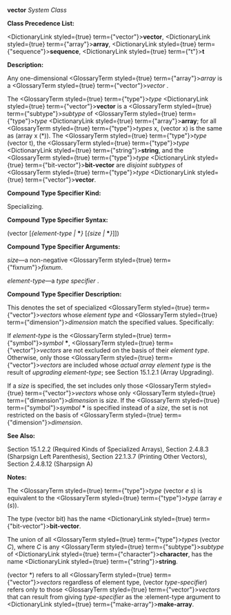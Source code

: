 **vector** *System Class* 



**Class Precedence List:** 



<DictionaryLink styled={true} term={"vector"}><b>vector</b></DictionaryLink>, <DictionaryLink styled={true} term={"array"}><b>array</b></DictionaryLink>, <DictionaryLink styled={true} term={"sequence"}><b>sequence</b></DictionaryLink>, <DictionaryLink styled={true} term={"t"}><b>t</b></DictionaryLink> 



**Description:** 



Any one-dimensional <GlossaryTerm styled={true} term={"array"}><i>array</i></GlossaryTerm> is a <GlossaryTerm styled={true} term={"vector"}><i>vector</i></GlossaryTerm> . 



The <GlossaryTerm styled={true} term={"type"}><i>type</i></GlossaryTerm> <DictionaryLink styled={true} term={"vector"}><b>vector</b></DictionaryLink> is a <GlossaryTerm styled={true} term={"subtype"}><i>subtype</i></GlossaryTerm> of <GlossaryTerm styled={true} term={"type"}><i>type</i></GlossaryTerm> <DictionaryLink styled={true} term={"array"}><b>array</b></DictionaryLink>; for all <GlossaryTerm styled={true} term={"type"}><i>types</i></GlossaryTerm> x, (vector x) is the same as (array x (\*)). The <GlossaryTerm styled={true} term={"type"}><i>type</i></GlossaryTerm> (vector t), the <GlossaryTerm styled={true} term={"type"}><i>type</i></GlossaryTerm> <DictionaryLink styled={true} term={"string"}><b>string</b></DictionaryLink>, and the <GlossaryTerm styled={true} term={"type"}><i>type</i></GlossaryTerm> <DictionaryLink styled={true} term={"bit-vector"}><b>bit-vector</b></DictionaryLink> are *disjoint subtypes* of <GlossaryTerm styled={true} term={"type"}><i>type</i></GlossaryTerm> <DictionaryLink styled={true} term={"vector"}><b>vector</b></DictionaryLink>. 



**Compound Type Specifier Kind:** 



Specializing. 



**Compound Type Specifier Syntax:** 



(vector [*\{element-type |* **\****\}* [*\{size |* **\****\}*]]) 



**Compound Type Specifier Arguments:** 



*size*—a non-negative <GlossaryTerm styled={true} term={"fixnum"}><i>fixnum</i></GlossaryTerm>. 



*element-type*—a *type specifier* . 



**Compound Type Specifier Description:** 



This denotes the set of specialized <GlossaryTerm styled={true} term={"vector"}><i>vectors</i></GlossaryTerm> whose *element type* and <GlossaryTerm styled={true} term={"dimension"}><i>dimension</i></GlossaryTerm> match the specified values. Specifically: 



If *element-type* is the <GlossaryTerm styled={true} term={"symbol"}><i>symbol</i></GlossaryTerm> **\***, <GlossaryTerm styled={true} term={"vector"}><i>vectors</i></GlossaryTerm> are not excluded on the basis of their *element type*. Otherwise, only those <GlossaryTerm styled={true} term={"vector"}><i>vectors</i></GlossaryTerm> are included whose *actual array element type* is the result of *upgrading element-type*; see Section 15.1.2.1 (Array Upgrading). 







 



 



If a *size* is specified, the set includes only those <GlossaryTerm styled={true} term={"vector"}><i>vectors</i></GlossaryTerm> whose only <GlossaryTerm styled={true} term={"dimension"}><i>dimension</i></GlossaryTerm> is *size*. If the <GlossaryTerm styled={true} term={"symbol"}><i>symbol</i></GlossaryTerm> **\*** is specified instead of a *size*, the set is not restricted on the basis of <GlossaryTerm styled={true} term={"dimension"}><i>dimension</i></GlossaryTerm>. 



**See Also:** 



Section 15.1.2.2 (Required Kinds of Specialized Arrays), Section 2.4.8.3 (Sharpsign Left Parenthesis), Section 22.1.3.7 (Printing Other Vectors), Section 2.4.8.12 (Sharpsign A) 



**Notes:** 



The <GlossaryTerm styled={true} term={"type"}><i>type</i></GlossaryTerm> (vector *e s*) is equivalent to the <GlossaryTerm styled={true} term={"type"}><i>type</i></GlossaryTerm> (array *e* (*s*)). 



The type (vector bit) has the name <DictionaryLink styled={true} term={"bit-vector"}><b>bit-vector</b></DictionaryLink>. 



The union of all <GlossaryTerm styled={true} term={"type"}><i>types</i></GlossaryTerm> (vector *C*), where *C* is any <GlossaryTerm styled={true} term={"subtype"}><i>subtype</i></GlossaryTerm> of <DictionaryLink styled={true} term={"character"}><b>character</b></DictionaryLink>, has the name <DictionaryLink styled={true} term={"string"}><b>string</b></DictionaryLink>. 



(vector \*) refers to all <GlossaryTerm styled={true} term={"vector"}><i>vectors</i></GlossaryTerm> regardless of element type, (vector *type-specifier*) refers only to those <GlossaryTerm styled={true} term={"vector"}><i>vectors</i></GlossaryTerm> that can result from giving *type-specifier* as the :element-type argument to <DictionaryLink styled={true} term={"make-array"}><b>make-array</b></DictionaryLink>. 



